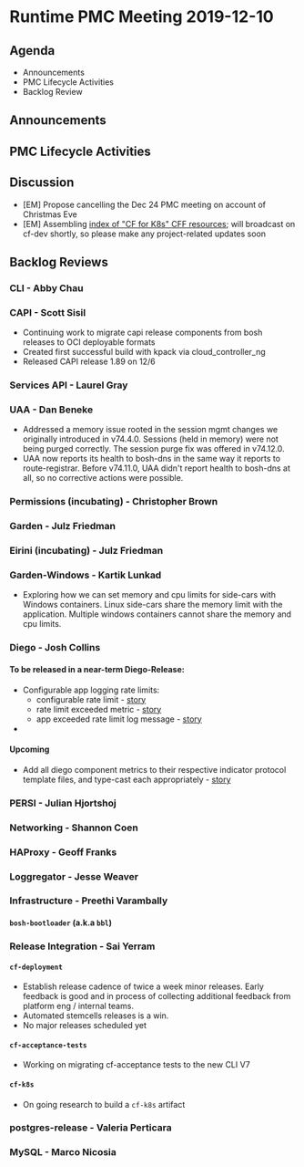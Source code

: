 # Runtime PMC Meeting 2019-12-10

## Agenda

* Announcements
* PMC Lifecycle Activities
* Backlog Review


## Announcements


## PMC Lifecycle Activities


## Discussion

- [EM] Propose cancelling the Dec 24 PMC meeting on account of Christmas Eve
- [EM] Assembling [index of "CF for K8s" CFF resources](https://docs.google.com/document/d/1uPLab3F0LwbpV4ryGtaERfxdOx0Q4BCvbS8J-dVG29g/edit); will broadcast on cf-dev shortly, so please make any project-related updates soon


## Backlog Reviews

### CLI - Abby Chau


### CAPI - Scott Sisil

- Continuing work to migrate capi release components from bosh releases to OCI deployable formats
- Created first successful build with kpack via cloud_controller_ng
- Released CAPI release 1.89 on 12/6


### Services API - Laurel Gray


### UAA - Dan Beneke

- Addressed a memory issue rooted in the session mgmt changes we originally introduced in v74.4.0.  Sessions (held in memory) were not being purged correctly.  The session purge fix was offered in v74.12.0.
- UAA now reports its health to bosh-dns in the same way it reports to route-registrar.  Before v74.11.0, UAA didn't report health to bosh-dns at all, so no corrective actions were possible.

### Permissions (incubating) - Christopher Brown


### Garden - Julz Friedman


### Eirini (incubating) - Julz Friedman


### Garden-Windows - Kartik Lunkad
- Exploring how we can set memory and cpu limits for side-cars with Windows containers. Linux side-cars share the memory limit with the application. Multiple windows containers cannot share the memory and cpu limits.


### Diego - Josh Collins
#### To be released in a near-term Diego-Release:
- Configurable app logging rate limits:
  - configurable rate limit - [story](https://www.pivotaltracker.com/story/show/170087515)
  - rate limit exceeded metric - [story](https://www.pivotaltracker.com/story/show/170092226)
  - app exceeded rate limit log message - [story](https://www.pivotaltracker.com/story/show/170092847)
-
#### Upcoming
- Add all diego component metrics to their respective indicator protocol template files, and type-cast each appropriately - [story](https://www.pivotaltracker.com/story/show/169576244)



### PERSI - Julian Hjortshoj


### Networking - Shannon Coen


### HAProxy - Geoff Franks


### Loggregator - Jesse Weaver


### Infrastructure - Preethi Varambally

#### `bosh-bootloader` (a.k.a `bbl`)


### Release Integration - Sai Yerram

#### `cf-deployment`
- Establish release cadence of twice a week minor releases. Early feedback is good and in process of collecting additional feedback from platform eng / internal teams.
- Automated stemcells releases is a win.
- No major releases scheduled yet


#### `cf-acceptance-tests`
- Working on migrating cf-acceptance tests to the new CLI V7

#### `cf-k8s`
- On going research to build a `cf-k8s` artifact

### postgres-release - Valeria Perticara


### MySQL - Marco Nicosia
